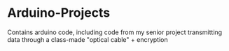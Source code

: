 # Arduino-Projects
Contains arduino code, including code from my senior project transmitting data through a class-made "optical cable" + encryption
